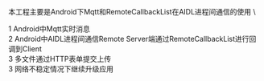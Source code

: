 本工程主要是Android下Mqtt和RemoteCallbackList在AIDL进程间通信的使用 \

1 Android中Mqtt实时消息 \
2 Android中AIDL进程间通信Remote Server端通过RemoteCallbackList进行回调到Client \
3 多文件通过HTTP表单提交上传 \
3 网络不稳定情况下继续升级应用
